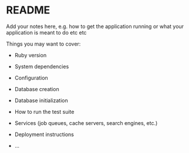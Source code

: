 # README

Add your notes here, e.g. how to get the application running or what your application is meant to do etc etc

Things you may want to cover:

* Ruby version

* System dependencies

* Configuration

* Database creation

* Database initialization

* How to run the test suite

* Services (job queues, cache servers, search engines, etc.)

* Deployment instructions

* ...


